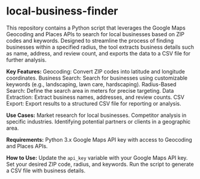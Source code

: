 # local-business-finder

This repository contains a Python script that leverages the Google Maps Geocoding and Places APIs to search for local businesses based on ZIP codes and keywords. Designed to streamline the process of finding businesses within a specified radius, the tool extracts business details such as name, address, and review count, and exports the data to a CSV file for further analysis.


**Key Features:** Geocoding: Convert ZIP codes into latitude and longitude coordinates. Business Search: Search for businesses using customizable keywords (e.g., landscaping, lawn care, hardscaping). Radius-Based Search: Define the search area in meters for precise targeting. Data Extraction: Extract business names, addresses, and review counts. CSV Export: Export results to a structured CSV file for reporting or analysis.

**Use Cases:** Market research for local businesses. Competitor analysis in specific industries. Identifying potential partners or clients in a geographic area.

**Requirements:** Python 3.x Google Maps API key with access to Geocoding and Places APIs.

**How to Use:** Update the `api_key` variable with your Google Maps API key. Set your desired ZIP code, radius, and keywords. Run the script to generate a CSV file with business details.
